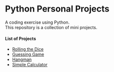 # Python Personal Projects
A coding exercise using Python. <br>
This repository is a collection of mini projects.

#### List of Projects
- [Rolling the Dice](https://github.com/vinagrace-sadia/Python-Personal-Projects/blob/master/Rolling%20the%20dice)
- [Guessing Game](https://github.com/vinagrace-sadia/Python-Personal-Projects/blob/master/Guessing%20Game)
- [Hangman](https://github.com/vinagrace-sadia/Python-Personal-Projects/blob/master/Hangman)
- [Simple Calculator](https://github.com/vinagrace-sadia/Python-Personal-Projects/tree/master/Calculator)
